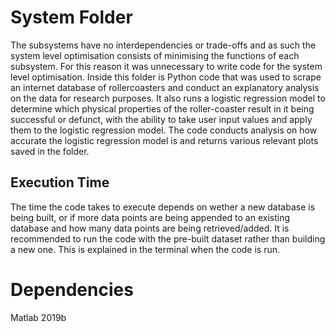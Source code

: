 # System Folder
The subsystems have no interdependencies or trade-offs
and as such the system level optimisation consists of
minimising the functions of each subsystem. For this 
reason it was unnecessary to write code for the system 
level optimisation. Inside this folder is Python code
that was used to scrape an internet database of rollercoasters 
and conduct an explanatory analysis on the data for research
purposes. It also runs a logistic regression model to determine 
which physical properties of the roller-coaster result in it
being successful or defunct, with the ability to take user 
input values and apply them to the logistic regression model.
The code conducts analysis on how accurate the logistic
regression model is and returns various relevant plots saved
in the folder. 

## Execution Time

The time the code takes to execute depends on
wether a new database is being built, or if more data points are
being appended to an existing database and how many data points
are being retrieved/added. It is recommended to run the code
with the pre-built dataset rather than building a new one.
This is explained in the terminal when the code is run.

# Dependencies
Matlab 2019b
